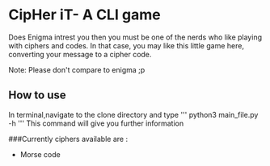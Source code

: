 # CipHer iT- A CLI game

Does Enigma intrest you then you must be one of the nerds who like playing with ciphers and codes. In that case, you may like this little game here, converting your message to a cipher code. 

Note: Please don't compare to enigma ;p
## How to use
In terminal,navigate to the clone directory and type
'''
python3 main_file.py -h
'''
This command will give you further information

###Currently ciphers available are :
* Morse code
